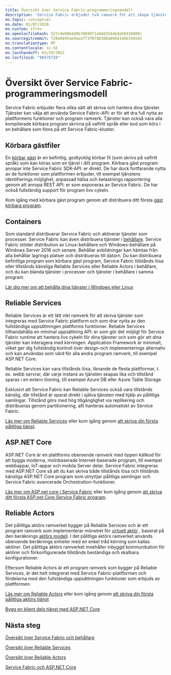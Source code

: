 ```yaml
---
title: Översikt över Service Fabric-programmeringsmodell
description: 'Service Fabric erbjuder två ramverk för att skapa tjänster: aktörs ramverket och tjänst ramverket. De erbjuder distinkta kompromisser i enkelhet och kontroll.'
ms.topic: conceptual
ms.date: 01/07/2020
ms.custom: sfrev
ms.openlocfilehash: 523c9e0064d8b78698f1a0dd3544bda58436800c
ms.sourcegitcommit: f28ebb95ae9aaaff3f87d8388a09b41e0b3445b5
ms.translationtype: MT
ms.contentlocale: sv-SE
ms.lasthandoff: 03/29/2021
ms.locfileid: "96575728"
---
```

# <a name="service-fabric-programming-model-overview"></a>Översikt över Service Fabric-programmeringsmodell

Service Fabric erbjuder flera olika sätt att skriva och hantera dina tjänster. Tjänster kan välja att använda Service Fabric-API: er för att dra full nytta av plattformens funktioner och program ramverk. Tjänster kan också vara alla kompilerade körbara program skrivna på valfritt språk eller kod som körs i en behållare som finns på ett Service Fabric-kluster.

## <a name="guest-executables"></a>Körbara gästfiler

En [körbar gäst](service-fabric-guest-executables-introduction.md) är en befintlig, godtycklig körbar fil (som skrivs på valfritt språk) som kan köras som en tjänst i ditt program. Körbara gäst program anropar inte Service Fabric SDK-API: er direkt. De har dock fortfarande nytta av de funktioner som plattformen erbjuder, till exempel tjänstens identifierings möjlighet, anpassad hälsa och belastnings rapportering genom att anropa REST API: er som exponeras av Service Fabric. De har också fullständig support för program livs cykeln.

Kom igång med körbara gäst program genom att distribuera ditt första [gäst körbara program](service-fabric-deploy-existing-app.md).

## <a name="containers"></a>Containers

Som standard distribuerar Service Fabric och aktiverar tjänster som processer. Service Fabric kan även distribuera tjänster i [behållare](service-fabric-containers-overview.md). Service Fabric stöder distribution av Linux-behållare och Windows-behållare på Windows Server 2016 och senare. Behållar avbildningar kan hämtas från alla behållar lagrings platser och distribueras till datorn. Du kan distribuera befintliga program som körbara gäst program, Service Fabric tillstånds lösa eller tillstånds känsliga Reliable Services eller Reliable Actors i behållare, och du kan blanda tjänster i processer och tjänster i behållare i samma program.

[Lär dig mer om att behålla dina tjänster i Windows eller Linux](./service-fabric-get-started-containers.md)

## <a name="reliable-services"></a>Reliable Services

Reliable Services är ett lätt vikt ramverk för att skriva tjänster som integreras med Service Fabric plattform och som drar nytta av den fullständiga uppsättningen plattforms funktioner. Reliable Services tillhandahålla en minimal uppsättning API: er som gör det möjligt för Service Fabric runtime att hantera livs cykeln för dina tjänster och som gör att dina tjänster kan interagera med körningen. Application Framework är minimalt, vilket ger dig fullständig kontroll över design-och implementerings alternativ och kan användas som värd för alla andra program ramverk, till exempel ASP.NET Core.

Reliable Services kan vara tillstånds lösa, liknande de flesta plattformar, t. ex. webb servrar, där varje instans av tjänsten skapas lika och tillstånd sparas i en extern lösning, till exempel Azure DB eller Azure Table Storage.

Exklusivt att Service Fabric kan Reliable Services också vara tillstånds känslig, där tillstånd är sparat direkt i själva tjänsten med hjälp av pålitliga samlingar. Tillstånd görs med hög tillgänglighet via replikering och distribueras genom partitionering, allt hanteras automatiskt av Service Fabric.

[Läs mer om Reliable Services](service-fabric-reliable-services-introduction.md) eller kom igång genom [att skriva din första pålitliga tjänst](service-fabric-reliable-services-quick-start.md).

## <a name="aspnet-core"></a>ASP.NET Core

ASP.NET Core är en plattforms oberoende ramverk med öppen källkod för att bygga moderna, molnbaserade Internet-baserade program, till exempel webbappar, IoT-appar och mobila Server delar. Service Fabric integreras med ASP.NET Core så att du kan skriva både tillstånds lösa och tillstånds känsliga ASP.NET Core program som utnyttjar pålitliga samlingar och Service Fabric avancerade Orchestration-funktioner.

[Läs mer om ASP.net core i Service Fabric](service-fabric-reliable-services-communication-aspnetcore.md) eller kom igång genom [att skriva ditt första ASP.net Core Service Fabric program](service-fabric-tutorial-create-dotnet-app.md).

## <a name="reliable-actors"></a>Reliable Actors

Det pålitliga aktörs ramverket bygger på Reliable Services och är ett program ramverk som implementerar mönstret för [virtuell aktör](https://research.microsoft.com/en-us/projects/orleans/) , baserat på den beräknings [aktörs modell](https://en.wikipedia.org/wiki/Actor_model). I det pålitliga aktörs ramverket används oberoende beräknings enheter med en enkel tråd körning som kallas *aktörer*. Det pålitliga aktörs ramverket innehåller inbyggd kommunikation för aktörer och förkonfigurerade tillstånds beständiga och skalbara konfigurationer.

Eftersom Reliable Actors är ett program ramverk som bygger på Reliable Services, är det helt integrerat med Service Fabric-plattformen och fördelarna med den fullständiga uppsättningen funktioner som erbjuds av plattformen.

[Läs mer om Reliable Actors](service-fabric-reliable-actors-introduction.md) eller kom igång genom [att skriva din första pålitliga aktörs tjänst](service-fabric-reliable-actors-get-started.md)

[Bygg en klient dels tjänst med ASP.NET Core](service-fabric-reliable-services-communication-aspnetcore.md)

## <a name="next-steps"></a>Nästa steg

[Översikt över Service Fabric och behållare](service-fabric-containers-overview.md)

[Översikt över Reliable Services](service-fabric-reliable-services-introduction.md)

[Översikt över Reliable Actors](service-fabric-reliable-actors-introduction.md)

[Service Fabric och ASP.NET Core](service-fabric-reliable-services-communication-aspnetcore.md)
